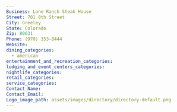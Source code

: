 ```yaml
---
Business: Lone Ranch Steak House
Street: 701 8th Street
City: Greeley
State: Colorado
Zip: 80631
Phone: (970) 353-8444
Website:
dining_categories:
  - american
entertainment_and_recreation_categories:
lodging_and_event_centers_categories:
nightlife_categories:
retail_categories:
service_categories:
Contact_Name:
Contact_Email:
Logo_image_path: assets/images/directory/directory-default.png
---
```



